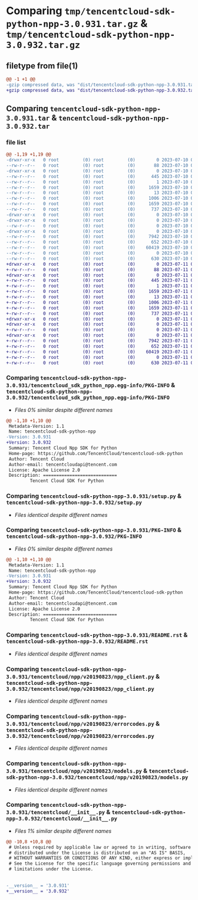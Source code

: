 # Comparing `tmp/tencentcloud-sdk-python-npp-3.0.931.tar.gz` & `tmp/tencentcloud-sdk-python-npp-3.0.932.tar.gz`

## filetype from file(1)

```diff
@@ -1 +1 @@
-gzip compressed data, was "dist/tencentcloud-sdk-python-npp-3.0.931.tar", last modified: Mon Jul 10 00:45:06 2023, max compression
+gzip compressed data, was "dist/tencentcloud-sdk-python-npp-3.0.932.tar", last modified: Tue Jul 11 00:53:33 2023, max compression
```

## Comparing `tencentcloud-sdk-python-npp-3.0.931.tar` & `tencentcloud-sdk-python-npp-3.0.932.tar`

### file list

```diff
@@ -1,19 +1,19 @@
-drwxr-xr-x   0 root         (0) root         (0)        0 2023-07-10 00:45:06.000000 tencentcloud-sdk-python-npp-3.0.931/
--rw-r--r--   0 root         (0) root         (0)       88 2023-07-10 00:45:06.000000 tencentcloud-sdk-python-npp-3.0.931/setup.cfg
-drwxr-xr-x   0 root         (0) root         (0)        0 2023-07-10 00:45:06.000000 tencentcloud-sdk-python-npp-3.0.931/tencentcloud_sdk_python_npp.egg-info/
--rw-r--r--   0 root         (0) root         (0)      445 2023-07-10 00:45:06.000000 tencentcloud-sdk-python-npp-3.0.931/tencentcloud_sdk_python_npp.egg-info/SOURCES.txt
--rw-r--r--   0 root         (0) root         (0)        1 2023-07-10 00:45:06.000000 tencentcloud-sdk-python-npp-3.0.931/tencentcloud_sdk_python_npp.egg-info/dependency_links.txt
--rw-r--r--   0 root         (0) root         (0)     1659 2023-07-10 00:45:06.000000 tencentcloud-sdk-python-npp-3.0.931/tencentcloud_sdk_python_npp.egg-info/PKG-INFO
--rw-r--r--   0 root         (0) root         (0)       13 2023-07-10 00:45:06.000000 tencentcloud-sdk-python-npp-3.0.931/tencentcloud_sdk_python_npp.egg-info/top_level.txt
--rw-r--r--   0 root         (0) root         (0)     1006 2023-07-10 00:45:06.000000 tencentcloud-sdk-python-npp-3.0.931/setup.py
--rw-r--r--   0 root         (0) root         (0)     1659 2023-07-10 00:45:06.000000 tencentcloud-sdk-python-npp-3.0.931/PKG-INFO
--rw-r--r--   0 root         (0) root         (0)      737 2023-07-10 00:45:06.000000 tencentcloud-sdk-python-npp-3.0.931/README.rst
-drwxr-xr-x   0 root         (0) root         (0)        0 2023-07-10 00:45:06.000000 tencentcloud-sdk-python-npp-3.0.931/tencentcloud/
-drwxr-xr-x   0 root         (0) root         (0)        0 2023-07-10 00:45:06.000000 tencentcloud-sdk-python-npp-3.0.931/tencentcloud/npp/
--rw-r--r--   0 root         (0) root         (0)        0 2023-07-10 00:45:06.000000 tencentcloud-sdk-python-npp-3.0.931/tencentcloud/npp/__init__.py
-drwxr-xr-x   0 root         (0) root         (0)        0 2023-07-10 00:45:06.000000 tencentcloud-sdk-python-npp-3.0.931/tencentcloud/npp/v20190823/
--rw-r--r--   0 root         (0) root         (0)     7942 2023-07-10 00:45:06.000000 tencentcloud-sdk-python-npp-3.0.931/tencentcloud/npp/v20190823/npp_client.py
--rw-r--r--   0 root         (0) root         (0)      652 2023-07-10 00:45:06.000000 tencentcloud-sdk-python-npp-3.0.931/tencentcloud/npp/v20190823/errorcodes.py
--rw-r--r--   0 root         (0) root         (0)    60419 2023-07-10 00:45:06.000000 tencentcloud-sdk-python-npp-3.0.931/tencentcloud/npp/v20190823/models.py
--rw-r--r--   0 root         (0) root         (0)        0 2023-07-10 00:45:06.000000 tencentcloud-sdk-python-npp-3.0.931/tencentcloud/npp/v20190823/__init__.py
--rw-r--r--   0 root         (0) root         (0)      630 2023-07-10 00:45:06.000000 tencentcloud-sdk-python-npp-3.0.931/tencentcloud/__init__.py
+drwxr-xr-x   0 root         (0) root         (0)        0 2023-07-11 00:53:33.000000 tencentcloud-sdk-python-npp-3.0.932/
+-rw-r--r--   0 root         (0) root         (0)       88 2023-07-11 00:53:33.000000 tencentcloud-sdk-python-npp-3.0.932/setup.cfg
+drwxr-xr-x   0 root         (0) root         (0)        0 2023-07-11 00:53:33.000000 tencentcloud-sdk-python-npp-3.0.932/tencentcloud_sdk_python_npp.egg-info/
+-rw-r--r--   0 root         (0) root         (0)      445 2023-07-11 00:53:33.000000 tencentcloud-sdk-python-npp-3.0.932/tencentcloud_sdk_python_npp.egg-info/SOURCES.txt
+-rw-r--r--   0 root         (0) root         (0)        1 2023-07-11 00:53:33.000000 tencentcloud-sdk-python-npp-3.0.932/tencentcloud_sdk_python_npp.egg-info/dependency_links.txt
+-rw-r--r--   0 root         (0) root         (0)     1659 2023-07-11 00:53:33.000000 tencentcloud-sdk-python-npp-3.0.932/tencentcloud_sdk_python_npp.egg-info/PKG-INFO
+-rw-r--r--   0 root         (0) root         (0)       13 2023-07-11 00:53:33.000000 tencentcloud-sdk-python-npp-3.0.932/tencentcloud_sdk_python_npp.egg-info/top_level.txt
+-rw-r--r--   0 root         (0) root         (0)     1006 2023-07-11 00:53:32.000000 tencentcloud-sdk-python-npp-3.0.932/setup.py
+-rw-r--r--   0 root         (0) root         (0)     1659 2023-07-11 00:53:33.000000 tencentcloud-sdk-python-npp-3.0.932/PKG-INFO
+-rw-r--r--   0 root         (0) root         (0)      737 2023-07-11 00:53:32.000000 tencentcloud-sdk-python-npp-3.0.932/README.rst
+drwxr-xr-x   0 root         (0) root         (0)        0 2023-07-11 00:53:33.000000 tencentcloud-sdk-python-npp-3.0.932/tencentcloud/
+drwxr-xr-x   0 root         (0) root         (0)        0 2023-07-11 00:53:33.000000 tencentcloud-sdk-python-npp-3.0.932/tencentcloud/npp/
+-rw-r--r--   0 root         (0) root         (0)        0 2023-07-11 00:53:32.000000 tencentcloud-sdk-python-npp-3.0.932/tencentcloud/npp/__init__.py
+drwxr-xr-x   0 root         (0) root         (0)        0 2023-07-11 00:53:33.000000 tencentcloud-sdk-python-npp-3.0.932/tencentcloud/npp/v20190823/
+-rw-r--r--   0 root         (0) root         (0)     7942 2023-07-11 00:53:32.000000 tencentcloud-sdk-python-npp-3.0.932/tencentcloud/npp/v20190823/npp_client.py
+-rw-r--r--   0 root         (0) root         (0)      652 2023-07-11 00:53:32.000000 tencentcloud-sdk-python-npp-3.0.932/tencentcloud/npp/v20190823/errorcodes.py
+-rw-r--r--   0 root         (0) root         (0)    60419 2023-07-11 00:53:32.000000 tencentcloud-sdk-python-npp-3.0.932/tencentcloud/npp/v20190823/models.py
+-rw-r--r--   0 root         (0) root         (0)        0 2023-07-11 00:53:32.000000 tencentcloud-sdk-python-npp-3.0.932/tencentcloud/npp/v20190823/__init__.py
+-rw-r--r--   0 root         (0) root         (0)      630 2023-07-11 00:53:32.000000 tencentcloud-sdk-python-npp-3.0.932/tencentcloud/__init__.py
```

### Comparing `tencentcloud-sdk-python-npp-3.0.931/tencentcloud_sdk_python_npp.egg-info/PKG-INFO` & `tencentcloud-sdk-python-npp-3.0.932/tencentcloud_sdk_python_npp.egg-info/PKG-INFO`

 * *Files 0% similar despite different names*

```diff
@@ -1,10 +1,10 @@
 Metadata-Version: 1.1
 Name: tencentcloud-sdk-python-npp
-Version: 3.0.931
+Version: 3.0.932
 Summary: Tencent Cloud Npp SDK for Python
 Home-page: https://github.com/TencentCloud/tencentcloud-sdk-python
 Author: Tencent Cloud
 Author-email: tencentcloudapi@tencent.com
 License: Apache License 2.0
 Description: ============================
         Tencent Cloud SDK for Python
```

### Comparing `tencentcloud-sdk-python-npp-3.0.931/setup.py` & `tencentcloud-sdk-python-npp-3.0.932/setup.py`

 * *Files identical despite different names*

### Comparing `tencentcloud-sdk-python-npp-3.0.931/PKG-INFO` & `tencentcloud-sdk-python-npp-3.0.932/PKG-INFO`

 * *Files 0% similar despite different names*

```diff
@@ -1,10 +1,10 @@
 Metadata-Version: 1.1
 Name: tencentcloud-sdk-python-npp
-Version: 3.0.931
+Version: 3.0.932
 Summary: Tencent Cloud Npp SDK for Python
 Home-page: https://github.com/TencentCloud/tencentcloud-sdk-python
 Author: Tencent Cloud
 Author-email: tencentcloudapi@tencent.com
 License: Apache License 2.0
 Description: ============================
         Tencent Cloud SDK for Python
```

### Comparing `tencentcloud-sdk-python-npp-3.0.931/README.rst` & `tencentcloud-sdk-python-npp-3.0.932/README.rst`

 * *Files identical despite different names*

### Comparing `tencentcloud-sdk-python-npp-3.0.931/tencentcloud/npp/v20190823/npp_client.py` & `tencentcloud-sdk-python-npp-3.0.932/tencentcloud/npp/v20190823/npp_client.py`

 * *Files identical despite different names*

### Comparing `tencentcloud-sdk-python-npp-3.0.931/tencentcloud/npp/v20190823/errorcodes.py` & `tencentcloud-sdk-python-npp-3.0.932/tencentcloud/npp/v20190823/errorcodes.py`

 * *Files identical despite different names*

### Comparing `tencentcloud-sdk-python-npp-3.0.931/tencentcloud/npp/v20190823/models.py` & `tencentcloud-sdk-python-npp-3.0.932/tencentcloud/npp/v20190823/models.py`

 * *Files identical despite different names*

### Comparing `tencentcloud-sdk-python-npp-3.0.931/tencentcloud/__init__.py` & `tencentcloud-sdk-python-npp-3.0.932/tencentcloud/__init__.py`

 * *Files 1% similar despite different names*

```diff
@@ -10,8 +10,8 @@
 # Unless required by applicable law or agreed to in writing, software
 # distributed under the License is distributed on an "AS IS" BASIS,
 # WITHOUT WARRANTIES OR CONDITIONS OF ANY KIND, either express or implied.
 # See the License for the specific language governing permissions and
 # limitations under the License.
 
 
-__version__ = '3.0.931'
+__version__ = '3.0.932'
```


